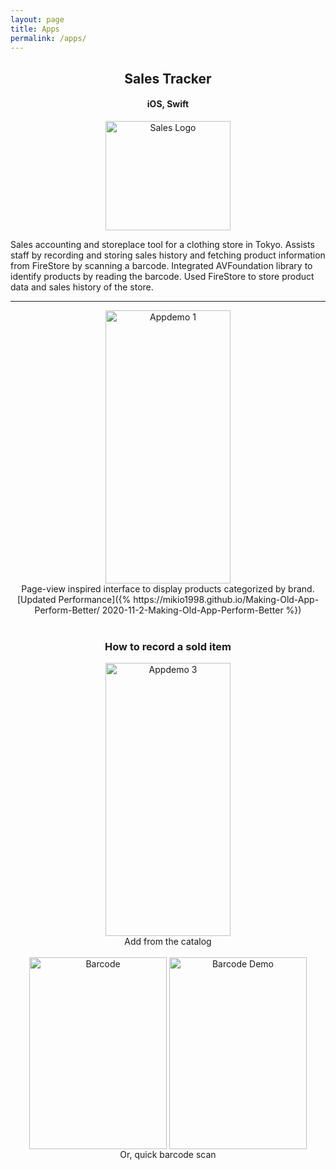 ```yaml
---
layout: page
title: Apps
permalink: /apps/
---
```


<h2 align="center">Sales Tracker</h2>
<h4 align="center">iOS, Swift</h4>

<p align="center">
<!--<a href="https://mikio1998.github.io/"> --> <!-- put app landing page here-->
<img src="{{ site.baseurl }}/images/nakatalogo.png" alt="Sales Logo" width="200" height="175"/>
</p>




Sales accounting and storeplace tool for a clothing store in Tokyo. Assists staff by recording and storing sales history and fetching product information from FireStore by scanning a barcode.
Integrated AVFoundation library to identify products by reading the barcode.
Used FireStore to store product data and sales history of the store.
<hr>

<div align="center">
<img src="{{ site.baseurl }}/images/appdemo1.gif" alt="Appdemo 1" width="200" height="437"/>
<br>
Page-view inspired interface to display products categorized by brand. 
[Updated Performance]({% https://mikio1998.github.io/Making-Old-App-Perform-Better/ 2020-11-2-Making-Old-App-Perform-Better %})
</div>

<br>

<div align="center">
<h3>How to record a sold item</h3>  
<img src="{{ site.baseurl }}/images/appdemo3.gif" alt="Appdemo 3" width="200" height="437"/>
<br>
Add from the catalog
</div>
<br>

<div align="center">
<img src="{{ site.baseurl }}/images/barcode.jpg" alt="Barcode" width="220" height="307" align="center"/>
<img src="{{ site.baseurl }}/images/barcodedemo.jpg" alt="Barcode Demo" width="220" height="307" align="center"/>
<br>
Or, quick barcode scan
</div>






<style>
.button {
  background-color: #cc150c;
  border: none;
  color: white;
  padding: 15px 32px;
  text-align: center;
  text-decoration: none;
  display: inline-block;
  font-size: 16px;
  margin: 4px 2px;
  cursor: pointer;
  border-radius: 12px;
}
.button:hover {
  color: black;
}
</style>

